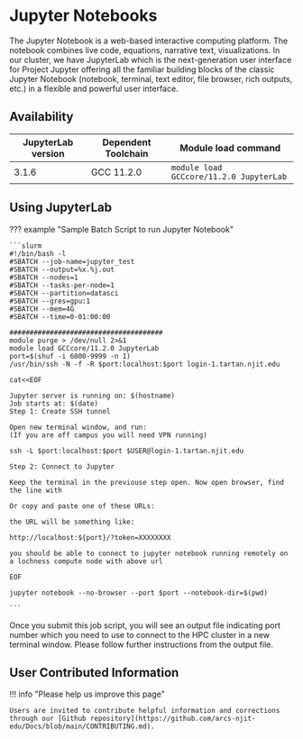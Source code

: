 # Jupyter Notebooks
The Jupyter Notebook is a web-based interactive computing platform. The notebook combines live code, equations, narrative text, visualizations. In our cluster, we have JupyterLab which is the next-generation user interface for Project Jupyter offering all the familiar building blocks of the classic Jupyter Notebook (notebook, terminal, text editor, file browser, rich outputs, etc.) in a flexible and powerful user interface. 

## Availability

| JupyterLab version | Dependent Toolchain | Module load command                     |
|--------------------|---------------------|-----------------------------------------|
| 3.1.6              | GCC 11.2.0          | `module load GCCcore/11.2.0 JupyterLab` |


## Using JupyterLab

??? example "Sample Batch Script to run Jupyter Notebook"

    ```slurm
    #!/bin/bash -l                                                                                                                                                                                                                          
    #SBATCH --job-name=jupyter_test                                                                                                                                                                                                         
    #SBATCH --output=%x.%j.out                                                                                                                                                                                                              
    #SBATCH --nodes=1                                                                                                                                                                                                                       
    #SBATCH --tasks-per-node=1
    #SBATCH --partition=datasci                                                                                                                                                                                                             
    #SBATCH --gres=gpu:1
    #SBATCH --mem=4G
    #SBATCH --time=0-01:00:00
                                                                                                                                                                                                                                      
    ######################################                                                                                                                                                                                               
    module purge > /dev/null 2>&1
    module load GCCcore/11.2.0 JupyterLab
    port=$(shuf -i 6000-9999 -n 1)
    /usr/bin/ssh -N -f -R $port:localhost:$port login-1.tartan.njit.edu

    cat<<EOF
    
    Jupyter server is running on: $(hostname)
    Job starts at: $(date)
    Step 1: Create SSH tunnel
    
    Open new terminal window, and run:
    (If you are off campus you will need VPN running)
    
    ssh -L $port:localhost:$port $USER@login-1.tartan.njit.edu
    
    Step 2: Connect to Jupyter
    
    Keep the terminal in the previouse step open. Now open browser, find the line with
     
    Or copy and paste one of these URLs:
    
    the URL will be something like:
    
    http://localhost:${port}/?token=XXXXXXXX
    
    you should be able to connect to jupyter notebook running remotely on a lochness compute node with above url
    
    EOF
    
    jupyter notebook --no-browser --port $port --notebook-dir=$(pwd)
                 
    ```
Once you submit this job script, you will see an output file indicating port number which you need to use to connect to the HPC cluster in a new terminal window. Please follow further instructions from the output file.

## User Contributed Information

!!! info "Please help us improve this page"

    Users are invited to contribute helpful information and corrections through our [Github repository](https://github.com/arcs-njit-edu/Docs/blob/main/CONTRIBUTING.md).

